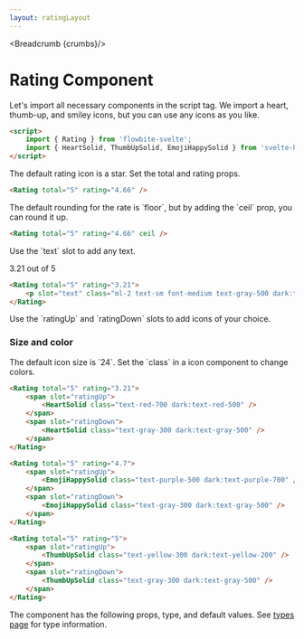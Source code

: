 ```yaml
---
layout: ratingLayout
---
```


<script>
	import Htwo from '../utils/Htwo.svelte'
  import ExampleDiv from '../utils/ExampleDiv.svelte'
	import { Rating, Table, TableDefaultRow, Breadcrumb } from '$lib/index';
	import { HeartSolid, ThumbUpSolid, EmojiHappySolid } from 'svelte-heros';
	import componentProps from '../props/Rating.json'
  // Props table
  let items = componentProps.props
	let propHeader = ['Name', 'Type', 'Default']
	
	let divClass='w-full relative overflow-x-auto shadow-md sm:rounded-lg py-4'
let theadClass ='text-xs text-gray-700 uppercase bg-gray-50 dark:bg-gray-700 dark:text-white'

  let crumbs = [
    {
      label:'Home',
      href:'/'
    },
    {
      label:'Ratings',
      href:'/ratings/'
    },
    {
      label:'Rating',
      href:'/ratings/rating'
    }
  ]
	let headerLabel = {
		desc1: '8.7',
		desc2: 'Excellent',
		desc3: '376 reviews',
		link: {
			label: 'Read all reviews',
			url: '/'
		}
	};
</script>

<Breadcrumb {crumbs}/>

<h1 class="text-3xl w-full dark:text-white py-8">Rating Component</h1>

<Htwo label="Set up" />

<p>Let's import all necessary components in the script tag. We import a heart, thumb-up, and smiley icons, but you can use any icons as you like.</p>

```html
<script>
	import { Rating } from 'flowbite-svelte';
	import { HeartSolid, ThumbUpSolid, EmojiHappySolid } from 'svelte-heros';
</script>
```

<Htwo label="Total and rating props" />

<p>The default rating icon is a star. Set the total and rating props.</p>

<ExampleDiv>	
<Rating total="5" rating="4.66" />
</ExampleDiv>

```html
<Rating total="5" rating="4.66" />
```

<Htwo label="Ceil prop" />

<p>The default rounding for the rate is `floor`, but by adding the `ceil` prop, you can round it up.</p>

<ExampleDiv>	
<Rating total="5" rating="4.66" ceil />
</ExampleDiv>

```html
<Rating total="5" rating="4.66" ceil />
```

<Htwo label="Text slot" />

<p>Use the `text` slot to add any text.</p>

<ExampleDiv>	<Rating total="5" rating="3.21">
		<p slot="text" class="ml-2 text-sm font-medium text-gray-500 dark:text-gray-400">3.21 out of 5</p>
	</Rating>
</ExampleDiv>

```html
<Rating total="5" rating="3.21">
	<p slot="text" class="ml-2 text-sm font-medium text-gray-500 dark:text-gray-400">3.21 out of 5</p>
</Rating>
```

<Htwo label="Icon size and color" />

<p>Use the `ratingUp` and `ratingDown` slots to add icons of your choice.</p>

<h3>Size and color</h3>

<p>The default icon size is `24`. Set the `class` in a icon component to change colors.</p>

<ExampleDiv>	<Rating total="5" rating="3.21">
		<span slot="ratingUp">
			<HeartSolid class="text-red-700 dark:text-red-500" />
		</span>
		<span slot="ratingDown">
			<HeartSolid class="text-gray-300 dark:text-gray-500" />
		</span>
	</Rating>
</ExampleDiv>

```html
<Rating total="5" rating="3.21">
	<span slot="ratingUp">
		<HeartSolid class="text-red-700 dark:text-red-500" />
	</span>
	<span slot="ratingDown">
		<HeartSolid class="text-gray-300 dark:text-gray-500" />
	</span>
</Rating>
```

<ExampleDiv>	<Rating total="5" rating="4.7">
		<span slot="ratingUp">
			<EmojiHappySolid class="text-purple-500 dark:text-purple-700" />
		</span>
		<span slot="ratingDown">
			<EmojiHappySolid class="text-gray-300 dark:text-gray-500" />
		</span>
	</Rating>
</ExampleDiv>

```html
<Rating total="5" rating="4.7">
	<span slot="ratingUp">
		<EmojiHappySolid class="text-purple-500 dark:text-purple-700" />
	</span>
	<span slot="ratingDown">
		<EmojiHappySolid class="text-gray-300 dark:text-gray-500" />
	</span>
</Rating>
```

<ExampleDiv>	<Rating total="5" rating="5">
		<span slot="ratingUp">
			<ThumbUpSolid class="text-yellow-300 dark:text-yellow-200" />
		</span>
		<span slot="ratingDown">
			<ThumbUpSolid class="text-gray-300 dark:text-gray-500" />
		</span>
	</Rating>
</ExampleDiv>

```html
<Rating total="5" rating="5">
	<span slot="ratingUp">
		<ThumbUpSolid class="text-yellow-300 dark:text-yellow-200" />
	</span>
	<span slot="ratingDown">
		<ThumbUpSolid class="text-gray-300 dark:text-gray-500" />
	</span>
</Rating>
```

<Htwo label="Props" />

<p>The component has the following props, type, and default values. See <a href="/pages/types">types 
 page</a> for type information.</p>

<Table header={propHeader} {divClass} {theadClass}>
  <TableDefaultRow {items} rowState='hover' />
</Table>
